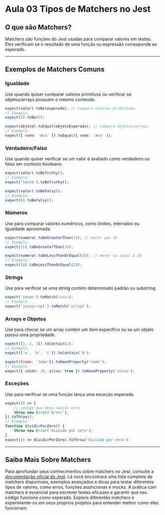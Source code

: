 # Aula 03 Tipos de Matchers no Jest

## O que são Matchers?

Matchers são funções do Jest usadas para comparar valores em testes. Eles verificam se o resultado de uma função ou expressão corresponde ao esperado.

---

## Exemplos de Matchers Comuns

### Igualdade

Use quando quiser comparar valores primitivos ou verificar se objetos/arrays possuem o mesmo conteúdo.

```js
expect(valor).toBe(esperado); // compara valores primitivos
// Exemplo:
expect(5).toBe(5);

expect(objeto).toEqual(objetoEsperado); // compara objetos/arrays
// Exemplo:
expect({ nome: 'Ana' }).toEqual({ nome: 'Ana' });
```

### Verdadeiro/Falso

Use quando quiser verificar se um valor é avaliado como verdadeiro ou falso em contexto booleano.

```js
expect(valor).toBeTruthy();
// Exemplo:
expect('texto').toBeTruthy();

expect(valor).toBeFalsy();
// Exemplo:
expect(0).toBeFalsy();
```

### Números

Use para comparar valores numéricos, como limites, intervalos ou igualdade aproximada.

```js
expect(numero).toBeGreaterThan(10); // maior que 10
// Exemplo:
expect(15).toBeGreaterThan(10);

expect(numero).toBeLessThanOrEqual(20); // menor ou igual a 20
// Exemplo:
expect(18).toBeLessThanOrEqual(20);
```

### Strings

Use para verificar se uma string contém determinado padrão ou substring.

```js
expect('senac').toMatch(/sen/);
// Exemplo:
expect('javascript').toMatch('script');
```

### Arrays e Objetos

Use para checar se um array contém um item específico ou se um objeto possui uma propriedade.

```js
expect([1, 2, 3]).toContain(2);
// Exemplo:
expect(['a', 'b', 'c']).toContain('b');

expect({nome: 'João'}).toHaveProperty('nome');
// Exemplo:
expect({ idade: 30, ativo: true }).toHaveProperty('ativo');
```

### Exceções

Use para verificar se uma função lança uma exceção esperada.

```js
expect(() => {
    // código que deve lançar erro
    throw new Error('Erro!');
}).toThrow();
// Exemplo:
function dividirPorZero() {
    throw new Error('Divisão por zero');
}
expect(() => dividirPorZero).toThrow('Divisão por zero');
```

---

## Saiba Mais Sobre Matchers

Para aprofundar seus conhecimentos sobre matchers no Jest, consulte a [documentação oficial do Jest](https://jestjs.io/pt-BR/docs/using-matchers). Lá você encontrará uma lista completa de matchers disponíveis, exemplos avançados e dicas para testar diferentes tipos de valores, como erros, funções assíncronas e mocks.
A prática com matchers é essencial para escrever testes eficazes e garantir que seu código funcione como esperado. Explore diferentes matchers e experimente-os em seus próprios projetos para entender melhor como eles funcionam.
